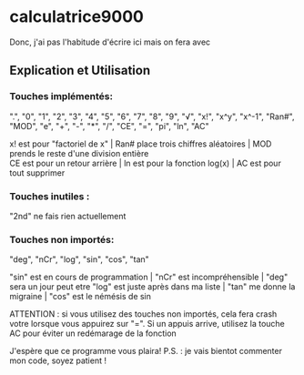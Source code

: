 # calculatrice9000

Donc, j'ai pas l'habitude d'écrire ici mais on fera avec

## Explication et Utilisation

### Touches implémentés:

".", "0", "1", "2", "3", "4", "5", "6", "7", "8", "9", "√", "x!", "x^y", "x^-1", "Ran#", "MOD", "e", "+", "-", "*", "/", "CE", "=", "pi", "ln", "AC"

 x! est pour "factoriel de x"  |   Ran# place trois chiffres aléatoires   |   MOD prends le reste d'une division entière   
CE est pour un retour arrière  |      ln est pour la fonction log(x)      |            AC est pour tout supprimer

### Touches inutiles :

"2nd" ne fais rien actuellement

### Touches non importés:

"deg", "nCr", "log", "sin", "cos", "tan"

"sin" est en cours de programmation   |   "nCr" est incompréhensible   |  "deg" sera un jour peut etre
"log" est juste après dans ma liste   |   "tan" me donne la migraine   |   "cos" est le némésis de sin

ATTENTION : si vous utilisez des touches non importés, cela fera crash votre lorsque vous appuirez sur "=".
Si un appuis arrive, utilisez la touche AC pour éviter un redémarage de la fonction

J'espère que ce programme vous plaira!
P.S. : je vais bientot commenter mon code, soyez patient !
